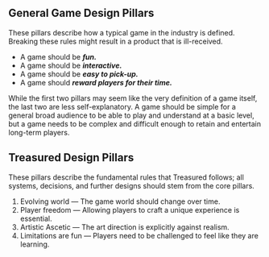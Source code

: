 
## General Game Design Pillars
These pillars describe how a typical game in the industry is defined. Breaking these rules might result in a product that is ill-received.
- A game should be _**fun.**_
- A game should be _**interactive.**_
- A game should be _**easy to pick-up.**_
- A game should _**reward players for their time.**_

While the first two pillars may seem like the very definition of a game itself, the last two are less self-explanatory. A game should be simple for a general broad audience to be able to play and understand at a basic level, but a game needs to be complex and difficult enough to retain and entertain long-term players.

## Treasured Design Pillars
These pillars describe the fundamental rules that Treasured follows; all systems, decisions, and further designs should stem from the core pillars.
1. Evolving world — The game world should change over time.
2. Player freedom — Allowing players to craft a unique experience is essential.
3. Artistic Ascetic — The art direction is explicitly against realism.
4. Limitations are fun — Players need to be challenged to feel like they are learning.